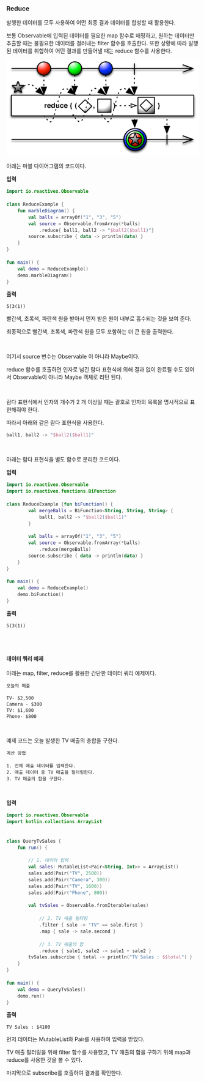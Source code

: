 ### Reduce

발행한 데이터를 모두 사용하여 어떤 최종 결과 데이터를 합성할 때 활용한다.

보통 Observable에 입력된 데이터를 필요한 map 함수로 매핑하고, 원하는 데이터만 추출할 때는 불필요한 데이터를 걸러내는 filter 함수를 호출한다. 또한 상황에 따라 발행된 데이터를 취합하여 어떤 결과를 만들어낼 때는 reduce 함수를 사용한다. </br>





<img src="https://github.com/Im-Tae/RxJava2_Study/blob/master/image/reduce.png?raw=true" width = "550" height = "250"  /> </br>



아래는 마블 다이어그램의 코드이다.</br>



**입력**

```kotlin
import io.reactivex.Observable

class ReduceExample {
    fun marbleDiagram() {
        val balls = arrayOf("1", "3", "5")
        val source = Observable.fromArray(*balls)
            .reduce{ ball1, ball2 -> "$ball2($ball1)"}
        source.subscribe { data -> println(data) }
    }
}

fun main() {
    val demo = ReduceExample()
    demo.marbleDiagram()
}
```

**출력**

```
5(3(1))
```



빨간색, 초록색, 파란색 원을 받아서 먼저 받은 원이 내부로 흡수되는 것을 보여 준다.

최종적으로 빨간색, 초록색, 파란색 원을 모두 포함하는 더 큰 원을 출력한다.

</br>



여기서 source 변수는 Observable<String> 이 아니라 Maybe<String>이다. 

reduce 함수를 호출하면 인자로 넘긴 람다 표현식에 의해 결과 없이 완료될 수도 있어서 Observable이 아니라 Maybe 객체로 리턴 된다.

</br>



람다 표현식에서 인자의 개수가 2 개 이상일 때는 괄호로 인자의 목록을 명시적으로 표현해줘야 한다. 

따라서 아래와 같은 람다 표현식을 사용한다.

```kotlin
ball1, ball2 -> "$ball2($ball1)"
```

</br>



아래는 람다 표현식을 별도 함수로 분리한 코드이다.</br>



**입력**

```kotlin
import io.reactivex.Observable
import io.reactivex.functions.BiFunction

class ReduceExample {fun biFunction() {
        val mergeBalls = BiFunction<String, String, String> { 
            ball1, ball2 -> "$ball2($ball1)" 
        }
    
        val balls = arrayOf("1", "3", "5")
        val source = Observable.fromArray(*balls)
            .reduce(mergeBalls)
        source.subscribe { data -> println(data) }
    }
}

fun main() {
    val demo = ReduceExample()
    demo.biFunction()
}
```

**출력**

```
5(3(1))
```

</br></br>



#### 데이터 쿼리 예제

아래는 map, filter, reduce를 활용한 간단한 데이터 쿼리 예제이다.

```
오늘의 매출

TV- $2,500
Camera - $300
TV: $1,600
Phone- $800
```

</br>

예제 코드는 오늘 발생한 TV 매출의 총합을 구한다.

```
계산 방법

1. 전체 매출 데이터를 입력한다.
2. 매출 데이터 중 TV 매출을 필터링한다.
3. TV 매출의 합을 구한다.
```

</br>



**입력**

```kotlin
import io.reactivex.Observable
import kotlin.collections.ArrayList


class QueryTvSales {
    fun run() {
        
        // 1. 데이터 입력
        val sales: MutableList<Pair<String, Int>> = ArrayList()
        sales.add(Pair("TV", 2500))
        sales.add(Pair("Camera", 300))
        sales.add(Pair("TV", 1600))
        sales.add(Pair("Phone", 800))
        
        val tvSales = Observable.fromIterable(sales)
                
            // 2. TV 매출 필터링
            .filter { sale -> "TV" == sale.first }
            .map { sale -> sale.second } 
                
            // 3. TV 매출의 합
            .reduce { sale1, sale2 -> sale1 + sale2 }
        tvSales.subscribe { total -> println("TV Sales : $$total") }
    }
}

fun main() {
    val demo = QueryTvSales()
    demo.run()
}
```

**출력**

```
TV Sales : $4100
```



먼저 데이터는 MutableList와 Pair를 사용하여 입력을 받았다.

TV 매출 필터링을 위해 filter 함수를 사용했고, TV 매출의 합을 구하기 위해 map과 reduce를 사용한 것을 볼 수 있다.

마지막으로 subscribe를 호출하여 결과를 확인한다.



</br></br>